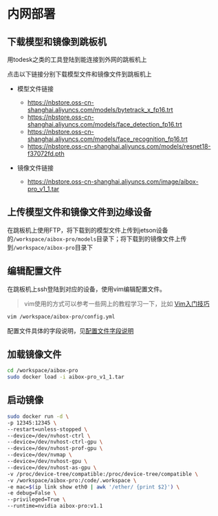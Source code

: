 # 内网部署

## 下载模型和镜像到跳板机

用todesk之类的工具登陆到能连接到外网的跳板机上

点击以下链接分别下载模型文件和镜像文件到跳板机上

- 模型文件链接
  - https://nbstore.oss-cn-shanghai.aliyuncs.com/models/bytetrack_x_fp16.trt
  - https://nbstore.oss-cn-shanghai.aliyuncs.com/models/face_detection_fp16.trt
  - https://nbstore.oss-cn-shanghai.aliyuncs.com/models/face_recognition_fp16.trt
  - https://nbstore.oss-cn-shanghai.aliyuncs.com/models/resnet18-f37072fd.pth

- 镜像文件链接
  - https://nbstore.oss-cn-shanghai.aliyuncs.com/image/aibox-pro_v1_1.tar

## 上传模型文件和镜像文件到边缘设备

在跳板机上使用FTP，将下载到的模型文件上传到jetson设备的`/workspace/aibox-pro/models`目录下；将下载到的镜像文件上传到`/workspace/aibox-pro`目录下

## 编辑配置文件

在跳板机上ssh登陆到对应的设备，使用vim编辑配置文件。

> vim使用的方式可以参考一些网上的教程学习一下，比如 [Vim入门技巧](https://www.coonote.com/vim-note/vim-introductory-skills.html)

```bash
vim /workspace/aibox-pro/config.yml
```

配置文件具体的字段说明，见[配置文件字段说明](./配置文件字段说明.md)

## 加载镜像文件

```bash
cd /workspace/aibox-pro
sudo docker load -i aibox-pro_v1_1.tar
```

## 启动镜像

```bash
sudo docker run -d \
-p 12345:12345 \
--restart=unless-stopped \
--device=/dev/nvhost-ctrl \
--device=/dev/nvhost-ctrl-gpu \
--device=/dev/nvhost-prof-gpu \
--device=/dev/nvmap \
--device=/dev/nvhost-gpu \
--device=/dev/nvhost-as-gpu \
-v /proc/device-tree/compatible:/proc/device-tree/compatible \
-v /workspace/aibox-pro:/code/.workspace \
-e mac=$(ip link show eth0 | awk '/ether/ {print $2}') \
-e debug=False \
--privileged=True \
--runtime=nvidia aibox-pro:v1.1
```
